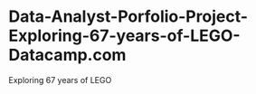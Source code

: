 # Data-Analyst-Porfolio-Project-Exploring-67-years-of-LEGO-Datacamp.com
 Exploring 67 years of LEGO
